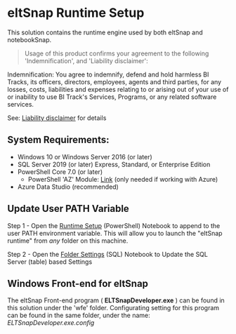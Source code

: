 # eltSnap Runtime Setup

This solution contains the runtime engine used by both eltSnap and notebookSnap.

> Usage of this product confirms your agreement to the following 'Indemnification', and 'Liability disclaimer':

Indemnification: You agree to indemnify, defend and hold harmless BI Tracks, its officers, directors, employees, agents and third parties, for any losses, costs, liabilities and expenses relating to or arising out of your use of or inability to use BI Track's Services, Programs, or any related software services.

See: [Liability disclaimer](liability_disclaimer.md) for details

## System Requirements:
- Windows 10 or Windows Server 2016 (or later)
- SQL Server 2019 (or later) Express, Standard, or Enterprise Edition
- PowerShell Core 7.0 (or later)
    - PowerShell 'AZ' Module: [Link](https://docs.microsoft.com/en-us/powershell/azure/install-az-ps?view=azps-5.9.0) (only needed if working with Azure)
- Azure Data Studio (recommended)

## Update User PATH Variable

Step 1 - Open the [Runtime Setup](runtime_setup.ipynb) (PowerShell) Notebook to append to the user PATH environment variable. This will allow you to launch the "eltSnap runtime" from _any_ folder on this machine.

Step 2 - Open the [Folder Settings](folder_settings.ipynb) (SQL) Notebook to Update the SQL Server (table) based Settings

## Windows Front-end for eltSnap

The eltSnap Front-end program ( **ELTSnapDeveloper.exe** ) can be found in this solution under the 'wfe' folder. Configurating setting for this program can be found in the same folder, under the name: _ELTSnapDeveloper.exe.config_